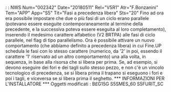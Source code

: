  :  : NWS Num="002342" Date="20180511" Rel="V5R1" Atr="F.Bonzanini" Tem="APP" App="S5" Tit="Fasi a precedenza libera" Sts="20"
Fino ad ora era possibile impostare che due o più fasi di un ciclo erano parallele (potevano essere
eseguite contemporaneamente al termine della precedente, e la successiva poteva essere eseguita al
loro completamento), inserendo il medesimo carattere alfabetico (V2 BRTPA) alle fasi di ciclo parallele, nel flag di tipo parallelismo.
Ora è possibile attivare un nuovo comportamento (che abbiamo definito a precedenza libera) in cui Fine.UP schedula le fasi con lo stesso carattere (numerico, da '2' in poi, essendo il carattere '1'
riservato ad un altro comportamento) una alla volta, in sequenza, in base alla risorsa che si libera
per prima.
Se, ad esempio, si devono eseguire dei fori e dei tagli sullo stesso pezzo, e non c'è un vincolo tecnologico di precedenza, se si libera prima il trapano si eseguono i fori e poi i tagli, e viceversa se si libera prima il seghetto.
*** INFORMAZIONI PER L'INSTALLATORE ***
Oggetti modificati : 
B£G15G
S5SMES_60
S5FURIT_SC
